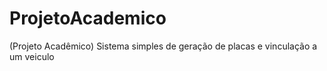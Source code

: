 # ProjetoAcademico
(Projeto Acadêmico) Sistema simples de geração de placas e vinculação a um veiculo
